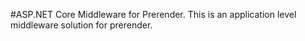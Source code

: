 #ASP.NET Core Middleware for Prerender. 
This is an application level middleware solution for prerender.
